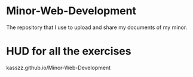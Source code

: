 # Minor-Web-Development
The repository that I use to upload and share my documents of my minor.

# HUD for all the exercises
kasszz.github.io/Minor-Web-Development

